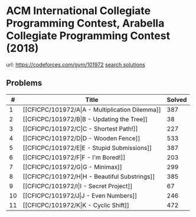 # ACM International Collegiate Programming Contest, Arabella Collegiate Programming Contest (2018)

url: https://codeforces.com/gym/101972
[search solutions](https://www.google.com/search?q=Solution+OR+題解+ACM+International+Collegiate+Programming+Contest,+Arabella+Collegiate+Programming+Contest+(2018))

## Problems

| # | Title | Solved |
| --- | --- | --- |
|1|[[CFICPC/101972/A\|A - Multiplication Dilemma]]|387|
|2|[[CFICPC/101972/B\|B - Updating the Tree]]|38|
|3|[[CFICPC/101972/C\|C - Shortest Path!]]|227|
|4|[[CFICPC/101972/D\|D - Wooden Fence]]|533|
|5|[[CFICPC/101972/E\|E - Stupid Submissions]]|387|
|6|[[CFICPC/101972/F\|F - I'm Bored!]]|203|
|7|[[CFICPC/101972/G\|G - Minimax]]|299|
|8|[[CFICPC/101972/H\|H - Beautiful Substrings]]|385|
|9|[[CFICPC/101972/I\|I - Secret Project]]|67|
|10|[[CFICPC/101972/J\|J - Even Numbers]]|246|
|11|[[CFICPC/101972/K\|K - Cyclic Shift]]|472|
